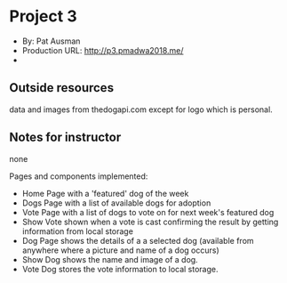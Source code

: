 # Project 3
+ By: Pat Ausman
+ Production URL: http://p3.pmadwa2018.me/
+


## Outside resources
data and images from thedogapi.com except for logo which is personal.

## Notes for instructor
none


Pages and components implemented:
+ Home Page with a 'featured' dog of the week
+ Dogs Page with a list of available dogs for adoption
+ Vote Page with a list of dogs to vote on for next week's featured dog
+ Show Vote shown when a vote is cast confirming the result by getting information from local storage
+ Dog Page shows the details of a a selected dog (available from anywhere where a picture and name of a dog occurs)
+ Show Dog shows the name and image of a dog.
+ Vote Dog stores the vote information to local storage.
